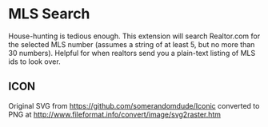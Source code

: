 # MLS Search

House-hunting is tedious enough. This extension will search Realtor.com for the selected MLS number (assumes a string of at least 5, but no more than 30 numbers). Helpful for when realtors send you a plain-text listing of MLS ids to look over.

## ICON

Original SVG from https://github.com/somerandomdude/Iconic converted to PNG at http://www.fileformat.info/convert/image/svg2raster.htm